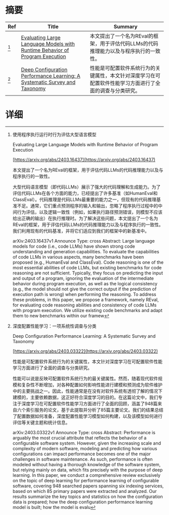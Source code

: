 # 摘要

| Ref | Title | Summary |
| --- | --- | --- |
| [^1] | [Evaluating Large Language Models with Runtime Behavior of Program Execution](https://arxiv.org/abs/2403.16437) | 本文提出了一个名为REval的框架，用于评估代码LLMs的代码推理能力以及与程序执行的一致性。 |
| [^2] | [Deep Configuration Performance Learning: A Systematic Survey and Taxonomy](https://arxiv.org/abs/2403.03322) | 性能是可配置软件系统行为的关键属性，本文针对深度学习在可配置软件性能学习方面进行了全面的调查与分类研究。 |

# 详细

[^1]: 使用程序执行运行时行为评估大型语言模型

    Evaluating Large Language Models with Runtime Behavior of Program Execution

    [https://arxiv.org/abs/2403.16437](https://arxiv.org/abs/2403.16437)

    本文提出了一个名为REval的框架，用于评估代码LLMs的代码推理能力以及与程序执行的一致性。

    

    大型代码语言模型（即代码LLMs）展示了强大的代码理解和生成能力。为了评估代码LLMs在各个方面的能力，已经提出了许多基准（如HumanEval和ClassEval）。代码推理是代码LLMs最重要的能力之一，但现有的代码推理基准不足。通常，它们重点预测程序的输入和输出，忽略了程序执行过程中的中间行为评估，以及逻辑一致性（例如，如果执行路径预测错误，则模型不应该给出正确的输出）在执行推理时。为了解决这些问题，本文提出了一个名为REval的框架，用于评估代码LLMs的代码推理能力以及与程序执行的一致性。我们利用现有的代码基准，并将它们适应到我们的框架中的新基准中。

    arXiv:2403.16437v1 Announce Type: cross  Abstract: Large language models for code (i.e., code LLMs) have shown strong code understanding and generation capabilities. To evaluate the capabilities of code LLMs in various aspects, many benchmarks have been proposed (e.g., HumanEval and ClassEval). Code reasoning is one of the most essential abilities of code LLMs, but existing benchmarks for code reasoning are not sufficient. Typically, they focus on predicting the input and output of a program, ignoring the evaluation of the intermediate behavior during program execution, as well as the logical consistency (e.g., the model should not give the correct output if the prediction of execution path is wrong) when performing the reasoning. To address these problems, in this paper, we propose a framework, namely REval, for evaluating code reasoning abilities and consistency of code LLMs with program execution. We utilize existing code benchmarks and adapt them to new benchmarks within our framew
    
[^2]: 深度配置性能学习：一项系统性调查与分类

    Deep Configuration Performance Learning: A Systematic Survey and Taxonomy

    [https://arxiv.org/abs/2403.03322](https://arxiv.org/abs/2403.03322)

    性能是可配置软件系统行为的关键属性，本文针对深度学习在可配置软件性能学习方面进行了全面的调查与分类研究。

    

    性能可以说是反映可配置软件系统行为的最关键属性。然而，随着现代软件规模和复杂性不断增加，对各种配置如何影响性能进行建模和预测成为软件维护中的主要挑战之一。因此，性能通常是在没有对软件系统有透彻了解的情况下建模的，主要依赖数据，这正好符合深度学习的目的。在这篇论文中，我们专注于深度学习在可配置软件性能学习方面进行了全面的回顾，涵盖了948篇来自六个索引服务的论文，基于此提取并分析了85篇主要论文。我们的结果总结了配置数据如何准备，深度配置性能学习模型如何构建，以及该模型如何进行评估等关键主题和统计信息。

    arXiv:2403.03322v1 Announce Type: cross  Abstract: Performance is arguably the most crucial attribute that reflects the behavior of a configurable software system. However, given the increasing scale and complexity of modern software, modeling and predicting how various configurations can impact performance becomes one of the major challenges in software maintenance. As such, performance is often modeled without having a thorough knowledge of the software system, but relying mainly on data, which fits precisely with the purpose of deep learning.   In this paper, we conduct a comprehensive review exclusively on the topic of deep learning for performance learning of configurable software, covering 948 searched papers spanning six indexing services, based on which 85 primary papers were extracted and analyzed. Our results summarize the key topics and statistics on how the configuration data is prepared; how the deep configuration performance learning model is built; how the model is evalu
    

